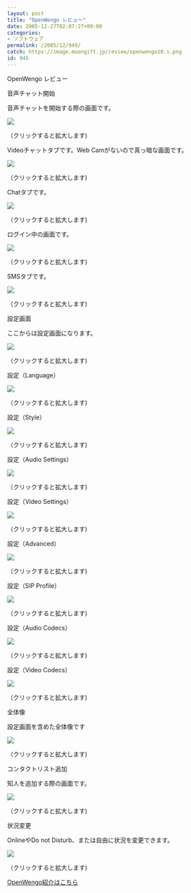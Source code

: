 ```yaml
---
layout: post
title: "OpenWengo レビュー"
date: 2005-12-27T02:07:27+09:00
categories:
- ソフトウェア
permalink: /2005/12/949/
catch: https://image.moongift.jp/review/openwengo10.s.png
id: 945
---
```

OpenWengo レビュー  
<!--more-->

音声チャット開始

  

音声チャットを開始する際の画面です。

  

[![](https://image.moongift.jp/review/openwengo1.s.png)](https://image.moongift.jp/review/openwengo1.png)  
  
（クリックすると拡大します)

  

Videoチャットタブです。Web Camがないので真っ暗な画面です。

  

[![](https://image.moongift.jp/review/openwengo2.s.png)](https://image.moongift.jp/review/openwengo2.png)  
  
（クリックすると拡大します)

  

Chatタブです。

  

[![](https://image.moongift.jp/review/openwengo3.s.png)](https://image.moongift.jp/review/openwengo3.png)  
  
（クリックすると拡大します)

  

ログイン中の画面です。

  

[![](https://image.moongift.jp/review/openwengo5.s.png)](https://image.moongift.jp/review/openwengo5.png)  
  
（クリックすると拡大します)

  

SMSタブです。

  

[![](https://image.moongift.jp/review/openwengo6.s.png)](https://image.moongift.jp/review/openwengo6.png)  
  
（クリックすると拡大します)

  

設定画面

  

ここからは設定画面になります。

  

[![](https://image.moongift.jp/review/openwengo7.s.png)](https://image.moongift.jp/review/openwengo7.png)  
  
（クリックすると拡大します)

  

設定（Language）

  

[![](https://image.moongift.jp/review/openwengo8.s.png)](https://image.moongift.jp/review/openwengo8.png)  
  
（クリックすると拡大します)

  

設定（Style）

  

[![](https://image.moongift.jp/review/openwengo9.s.png)](https://image.moongift.jp/review/openwengo9.png)  
  
（クリックすると拡大します)

  

設定（Audio Settings）

  

[![](https://image.moongift.jp/review/openwengo10.s.png)](https://image.moongift.jp/review/openwengo10.png)  
  
（クリックすると拡大します)

  

設定（Video Settings）

  

[![](https://image.moongift.jp/review/openwengo11.s.png)](https://image.moongift.jp/review/openwengo11.png)  
  
（クリックすると拡大します)

  

設定（Advanced）

  

[![](https://image.moongift.jp/review/openwengo12.s.png)](https://image.moongift.jp/review/openwengo12.png)  
  
（クリックすると拡大します)

  

設定（SIP Profile）

  

[![](https://image.moongift.jp/review/openwengo13.s.png)](https://image.moongift.jp/review/openwengo13.png)  
  
（クリックすると拡大します)

  

設定（Audio Codecs）

  

[![](https://image.moongift.jp/review/openwengo14.s.png)](https://image.moongift.jp/review/openwengo14.png)  
  
（クリックすると拡大します)

  

設定（Video Codecs）

  

[![](https://image.moongift.jp/review/openwengo15.s.png)](https://image.moongift.jp/review/openwengo15.png)  
  
（クリックすると拡大します)

  

全体像

  

設定画面を含めた全体像です

  

[![](https://image.moongift.jp/review/openwengo16.s.png)](https://image.moongift.jp/review/openwengo16.png)  
  
（クリックすると拡大します)

  

コンタクトリスト追加

  

知人を追加する際の画面です。

  

[![](https://image.moongift.jp/review/openwengo18.s.png)](https://image.moongift.jp/review/openwengo18.png)  
  
（クリックすると拡大します)

  

状況変更

  

OnlineやDo not Disturb、または自由に状況を変更できます。

  

[![](https://image.moongift.jp/review/openwengo23.s.png)](https://image.moongift.jp/review/openwengo23.png)  
  
（クリックすると拡大します)

  

[OpenWengo紹介はこちら](http://oss.moongift.jp/intro/i-924.html)

